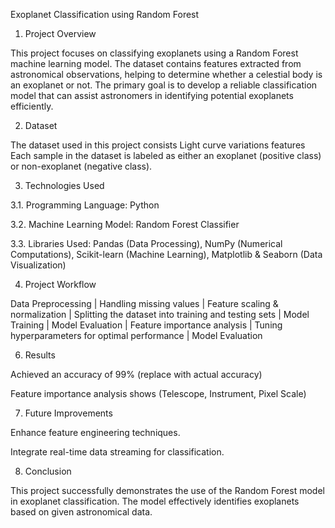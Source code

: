 Exoplanet Classification using Random Forest

1. Project Overview

This project focuses on classifying exoplanets using a Random Forest machine learning model. The dataset contains features extracted from astronomical observations, helping to determine whether a celestial body is an exoplanet or not. The primary goal is to develop a reliable classification model that can assist astronomers in identifying potential exoplanets efficiently.

2. Dataset

The dataset used in this project consists Light curve variations features
Each sample in the dataset is labeled as either an exoplanet (positive class) or non-exoplanet (negative class).

3. Technologies Used

3.1. Programming Language: Python

3.2. Machine Learning Model: Random Forest Classifier

3.3. Libraries Used:
Pandas (Data Processing),
NumPy (Numerical Computations),
Scikit-learn (Machine Learning),
Matplotlib & Seaborn (Data Visualization)

4. Project Workflow

Data Preprocessing
      |
Handling missing values
      |
Feature scaling & normalization
      |
Splitting the dataset into training and testing sets
      |
Model Training
      |
Model Evaluation
      |
Feature importance analysis
      |
Tuning hyperparameters for optimal performance
      |
Model Evaluation


6. Results

Achieved an accuracy of 99% (replace with actual accuracy)

Feature importance analysis shows (Telescope, Instrument, Pixel Scale)

7. Future Improvements

Enhance feature engineering techniques.

Integrate real-time data streaming for classification.

8. Conclusion

This project successfully demonstrates the use of the Random Forest model in exoplanet classification. The model effectively identifies exoplanets based on given astronomical data.
